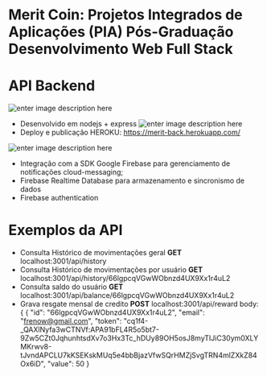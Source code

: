 # Merit Coin: Projetos Integrados de Aplicações (PIA) Pós-Graduação Desenvolvimento Web Full Stack
# API Backend

![enter image description here](https://upload.wikimedia.org/wikipedia/commons/thumb/d/d9/Node.js_logo.svg/590px-Node.js_logo.svg.png)
- Desenvolvido em nodejs + express
![enter image description here](https://miro.medium.com/max/3600/1*fIjRtO5P8zc3pjs0E5hYkw.png)
- Deploy e publicação HEROKU: https://merit-back.herokuapp.com/

![enter image description here](https://firebase.google.com/images/brand-guidelines/logo-built_white.png?hl=pt)
- Integração com a SDK Google Firebase para gerenciamento de notificações cloud-messaging;
- Firebase Realtime Database para armazenamento e sincronismo de dados
- Firebase authentication

# Exemplos da API
- Consulta Histórico de movimentações geral
**GET** localhost:3001/api/history
- Consulta Histórico de movimentações por usuário
**GET** localhost:3001/api/history/66lgpcqVGwWObnzd4UX9Xx1r4uL2
- Consulta saldo do usuário
**GET** localhost:3001/api/balance/66lgpcqVGwWObnzd4UX9Xx1r4uL2
- Grava resgate mensal de credito
**POST** localhost:3001/api/reward
body: {
{
	"id": "66lgpcqVGwWObnzd4UX9Xx1r4uL2",
	"email": "frenow@gmail.com",
	"token": "cq1f4-_QAXlNyfa3wCTNVf:APA91bFL4R5o5bt7-9Zw5CZt0JqhunhtsdXv7o3Hx3Tc_hDUy89OH5osJ8myTIJiC30ym0XLYMKrwv8-tJvndAPCLU7kKSEKskMUq5e4bbBjazVfwSQrHMZjSvgTRN4mlZXkZ84Ox6iD",
	"value": 50
}
